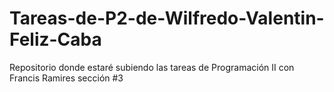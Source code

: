 # Tareas-de-P2-de-Wilfredo-Valentin-Feliz-Caba
Repositorio donde estaré subiendo las tareas de Programación II con Francis Ramires sección #3
